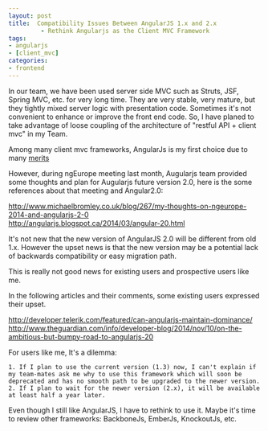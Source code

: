 ```yaml
---
layout: post
title:  Compatibility Issues Between AngularJS 1.x and 2.x 
         - Rethink Angularjs as the Client MVC Framework
tags: 
- angularjs
- [client_mvc]
categories:
- frontend
---
```


In our team, we have been used server side MVC such as Struts, JSF, Spring MVC, etc. for very long time.  They are very stable, very mature, but they tightly mixed server logic with presentation code. Sometimes it's not convenient to enhance or improve the front end code. So, I have planed to take advantage of loose coupling of the architecture of "restful API + client mvc" in my Team.    

Among many client mvc frameworks, AngularJs is my first choice due to many [merits](http://www.sitepoint.com/10-reasons-use-angularjs/)    

However, during ngEurope meeting last month, Augularjs team  provided some thoughts and plan for Augularjs future version 2.0, here is the some references about that meeting and Angular2.0: 
 
<http://www.michaelbromley.co.uk/blog/267/my-thoughts-on-ngeurope-2014-and-angularjs-2-0>    
<http://angularjs.blogspot.ca/2014/03/angular-20.html>

It's not new that the new version of AngularJS 2.0 will be different from old 1.x. However the upset news is that the new version may be a potential lack of backwards compatibility or easy migration path.  

This is really not good news for existing users and prospective users like me. 

In the following articles and their comments, some existing users expressed their upset.

<http://developer.telerik.com/featured/can-angularjs-maintain-dominance/>   
<http://www.theguardian.com/info/developer-blog/2014/nov/10/on-the-ambitious-but-bumpy-road-to-angularjs-20>


For users like me, It's a dilemma: 

    1. If I plan to use the current version (1.3) now, I can't explain if my team-mates ask me why to use this framework which will soon be deprecated and has no smooth path to be upgraded to the newer version.    
    2. If I plan to wait for the newer version (2.x), it will be available at least half a year later. 
   
Even though I still like AngularJS, I have to rethink to use it. Maybe it's time to review other frameworks: BackboneJs, EmberJs, KnockoutJs, etc.
   
   

